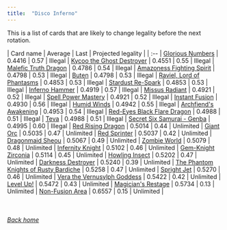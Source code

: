 ```yaml
---
title:  "Disco Inferno"
---
```


This is a list of cards that are likely to change legality before the next rotation.

| Card name | Average | Last | Projected legality |
| :-- |
[Glorious Numbers](https://db.ygoprodeck.com/card/?search=Glorious%20Numbers) | 0.4416 | 0.57 | Illegal |
[Kycoo the Ghost Destroyer](https://db.ygoprodeck.com/card/?search=Kycoo%20the%20Ghost%20Destroyer) | 0.4551 | 0.55 | Illegal |
[Malefic Truth Dragon](https://db.ygoprodeck.com/card/?search=Malefic%20Truth%20Dragon) | 0.4786 | 0.54 | Illegal |
[Amazoness Fighting Spirit](https://db.ygoprodeck.com/card/?search=Amazoness%20Fighting%20Spirit) | 0.4798 | 0.53 | Illegal |
[Buten](https://db.ygoprodeck.com/card/?search=Buten) | 0.4798 | 0.53 | Illegal |
[Raviel, Lord of Phantasms](https://db.ygoprodeck.com/card/?search=Raviel,%20Lord%20of%20Phantasms) | 0.4853 | 0.53 | Illegal |
[Stardust Re-Spark](https://db.ygoprodeck.com/card/?search=Stardust%20Re-Spark) | 0.4853 | 0.53 | Illegal |
[Inferno Hammer](https://db.ygoprodeck.com/card/?search=Inferno%20Hammer) | 0.4919 | 0.57 | Illegal |
[Missus Radiant](https://db.ygoprodeck.com/card/?search=Missus%20Radiant) | 0.4921 | 0.52 | Illegal |
[Spell Power Mastery](https://db.ygoprodeck.com/card/?search=Spell%20Power%20Mastery) | 0.4921 | 0.52 | Illegal |
[Instant Fusion](https://db.ygoprodeck.com/card/?search=Instant%20Fusion) | 0.4930 | 0.56 | Illegal |
[Humid Winds](https://db.ygoprodeck.com/card/?search=Humid%20Winds) | 0.4942 | 0.55 | Illegal |
[Archfiend's Awakening](https://db.ygoprodeck.com/card/?search=Archfiend's%20Awakening) | 0.4953 | 0.54 | Illegal |
[Red-Eyes Black Flare Dragon](https://db.ygoprodeck.com/card/?search=Red-Eyes%20Black%20Flare%20Dragon) | 0.4988 | 0.51 | Illegal |
[Teva](https://db.ygoprodeck.com/card/?search=Teva) | 0.4988 | 0.51 | Illegal |
[Secret Six Samurai - Genba](https://db.ygoprodeck.com/card/?search=Secret%20Six%20Samurai%20-%20Genba) | 0.4995 | 0.60 | Illegal |
[Red Rising Dragon](https://db.ygoprodeck.com/card/?search=Red%20Rising%20Dragon) | 0.5014 | 0.44 | Unlimited |
[Giant Orc](https://db.ygoprodeck.com/card/?search=Giant%20Orc) | 0.5035 | 0.47 | Unlimited |
[Red Sprinter](https://db.ygoprodeck.com/card/?search=Red%20Sprinter) | 0.5037 | 0.42 | Unlimited |
[Dragonmaid Sheou](https://db.ygoprodeck.com/card/?search=Dragonmaid%20Sheou) | 0.5067 | 0.49 | Unlimited |
[Zombie World](https://db.ygoprodeck.com/card/?search=Zombie%20World) | 0.5079 | 0.48 | Unlimited |
[Infernity Knight](https://db.ygoprodeck.com/card/?search=Infernity%20Knight) | 0.5102 | 0.46 | Unlimited |
[Gem-Knight Zirconia](https://db.ygoprodeck.com/card/?search=Gem-Knight%20Zirconia) | 0.5114 | 0.45 | Unlimited |
[Howling Insect](https://db.ygoprodeck.com/card/?search=Howling%20Insect) | 0.5202 | 0.47 | Unlimited |
[Darkness Destroyer](https://db.ygoprodeck.com/card/?search=Darkness%20Destroyer) | 0.5240 | 0.39 | Unlimited |
[The Phantom Knights of Rusty Bardiche](https://db.ygoprodeck.com/card/?search=The%20Phantom%20Knights%20of%20Rusty%20Bardiche) | 0.5258 | 0.47 | Unlimited |
[Spright Jet](https://db.ygoprodeck.com/card/?search=Spright%20Jet) | 0.5270 | 0.46 | Unlimited |
[Vera the Vernusylph Goddess](https://db.ygoprodeck.com/card/?search=Vera%20the%20Vernusylph%20Goddess) | 0.5422 | 0.42 | Unlimited |
[Level Up!](https://db.ygoprodeck.com/card/?search=Level%20Up!) | 0.5472 | 0.43 | Unlimited |
[Magician's Restage](https://db.ygoprodeck.com/card/?search=Magician's%20Restage) | 0.5734 | 0.13 | Unlimited |
[Non-Fusion Area](https://db.ygoprodeck.com/card/?search=Non-Fusion%20Area) | 0.6557 | 0.15 | Unlimited |

<br>

###### [Back home](index)